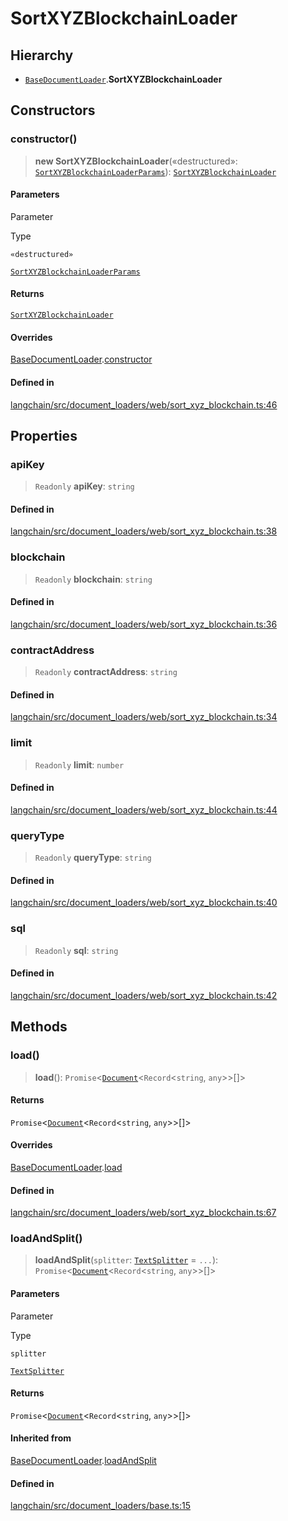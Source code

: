 SortXYZBlockchainLoader
=======================

Hierarchy[](#hierarchy "Direct link to Hierarchy")
---------------------------------------------------

*   [`BaseDocumentLoader`](/docs/api/document_loaders_base/classes/BaseDocumentLoader).**SortXYZBlockchainLoader**

Constructors[](#constructors "Direct link to Constructors")
------------------------------------------------------------

### constructor()[](#constructor "Direct link to constructor()")

> **new SortXYZBlockchainLoader**(«destructured»: [`SortXYZBlockchainLoaderParams`](/docs/api/document_loaders_web_sort_xyz_blockchain/interfaces/SortXYZBlockchainLoaderParams)): [`SortXYZBlockchainLoader`](/docs/api/document_loaders_web_sort_xyz_blockchain/classes/SortXYZBlockchainLoader)

#### Parameters[](#parameters "Direct link to Parameters")

Parameter

Type

`«destructured»`

[`SortXYZBlockchainLoaderParams`](/docs/api/document_loaders_web_sort_xyz_blockchain/interfaces/SortXYZBlockchainLoaderParams)

#### Returns[](#returns "Direct link to Returns")

[`SortXYZBlockchainLoader`](/docs/api/document_loaders_web_sort_xyz_blockchain/classes/SortXYZBlockchainLoader)

#### Overrides[](#overrides "Direct link to Overrides")

[BaseDocumentLoader](/docs/api/document_loaders_base/classes/BaseDocumentLoader).[constructor](/docs/api/document_loaders_base/classes/BaseDocumentLoader#constructor)

#### Defined in[](#defined-in "Direct link to Defined in")

[langchain/src/document\_loaders/web/sort\_xyz\_blockchain.ts:46](https://github.com/hwchase17/langchainjs/blob/1c1274d/langchain/src/document_loaders/web/sort_xyz_blockchain.ts#L46)

Properties[](#properties "Direct link to Properties")
------------------------------------------------------

### apiKey[](#apikey "Direct link to apiKey")

> `Readonly` **apiKey**: `string`

#### Defined in[](#defined-in-1 "Direct link to Defined in")

[langchain/src/document\_loaders/web/sort\_xyz\_blockchain.ts:38](https://github.com/hwchase17/langchainjs/blob/1c1274d/langchain/src/document_loaders/web/sort_xyz_blockchain.ts#L38)

### blockchain[](#blockchain "Direct link to blockchain")

> `Readonly` **blockchain**: `string`

#### Defined in[](#defined-in-2 "Direct link to Defined in")

[langchain/src/document\_loaders/web/sort\_xyz\_blockchain.ts:36](https://github.com/hwchase17/langchainjs/blob/1c1274d/langchain/src/document_loaders/web/sort_xyz_blockchain.ts#L36)

### contractAddress[](#contractaddress "Direct link to contractAddress")

> `Readonly` **contractAddress**: `string`

#### Defined in[](#defined-in-3 "Direct link to Defined in")

[langchain/src/document\_loaders/web/sort\_xyz\_blockchain.ts:34](https://github.com/hwchase17/langchainjs/blob/1c1274d/langchain/src/document_loaders/web/sort_xyz_blockchain.ts#L34)

### limit[](#limit "Direct link to limit")

> `Readonly` **limit**: `number`

#### Defined in[](#defined-in-4 "Direct link to Defined in")

[langchain/src/document\_loaders/web/sort\_xyz\_blockchain.ts:44](https://github.com/hwchase17/langchainjs/blob/1c1274d/langchain/src/document_loaders/web/sort_xyz_blockchain.ts#L44)

### queryType[](#querytype "Direct link to queryType")

> `Readonly` **queryType**: `string`

#### Defined in[](#defined-in-5 "Direct link to Defined in")

[langchain/src/document\_loaders/web/sort\_xyz\_blockchain.ts:40](https://github.com/hwchase17/langchainjs/blob/1c1274d/langchain/src/document_loaders/web/sort_xyz_blockchain.ts#L40)

### sql[](#sql "Direct link to sql")

> `Readonly` **sql**: `string`

#### Defined in[](#defined-in-6 "Direct link to Defined in")

[langchain/src/document\_loaders/web/sort\_xyz\_blockchain.ts:42](https://github.com/hwchase17/langchainjs/blob/1c1274d/langchain/src/document_loaders/web/sort_xyz_blockchain.ts#L42)

Methods[](#methods "Direct link to Methods")
---------------------------------------------

### load()[](#load "Direct link to load()")

> **load**(): `Promise`<[`Document`](/docs/api/document/classes/Document)<`Record`<`string`, `any`\>\>\[\]\>

#### Returns[](#returns-1 "Direct link to Returns")

`Promise`<[`Document`](/docs/api/document/classes/Document)<`Record`<`string`, `any`\>\>\[\]\>

#### Overrides[](#overrides-1 "Direct link to Overrides")

[BaseDocumentLoader](/docs/api/document_loaders_base/classes/BaseDocumentLoader).[load](/docs/api/document_loaders_base/classes/BaseDocumentLoader#load)

#### Defined in[](#defined-in-7 "Direct link to Defined in")

[langchain/src/document\_loaders/web/sort\_xyz\_blockchain.ts:67](https://github.com/hwchase17/langchainjs/blob/1c1274d/langchain/src/document_loaders/web/sort_xyz_blockchain.ts#L67)

### loadAndSplit()[](#loadandsplit "Direct link to loadAndSplit()")

> **loadAndSplit**(`splitter`: [`TextSplitter`](/docs/api/text_splitter/classes/TextSplitter) = `...`): `Promise`<[`Document`](/docs/api/document/classes/Document)<`Record`<`string`, `any`\>\>\[\]\>

#### Parameters[](#parameters-1 "Direct link to Parameters")

Parameter

Type

`splitter`

[`TextSplitter`](/docs/api/text_splitter/classes/TextSplitter)

#### Returns[](#returns-2 "Direct link to Returns")

`Promise`<[`Document`](/docs/api/document/classes/Document)<`Record`<`string`, `any`\>\>\[\]\>

#### Inherited from[](#inherited-from "Direct link to Inherited from")

[BaseDocumentLoader](/docs/api/document_loaders_base/classes/BaseDocumentLoader).[loadAndSplit](/docs/api/document_loaders_base/classes/BaseDocumentLoader#loadandsplit)

#### Defined in[](#defined-in-8 "Direct link to Defined in")

[langchain/src/document\_loaders/base.ts:15](https://github.com/hwchase17/langchainjs/blob/1c1274d/langchain/src/document_loaders/base.ts#L15)